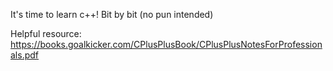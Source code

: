 It's time to learn c++! Bit by bit (no pun intended)

Helpful resource: https://books.goalkicker.com/CPlusPlusBook/CPlusPlusNotesForProfessionals.pdf
